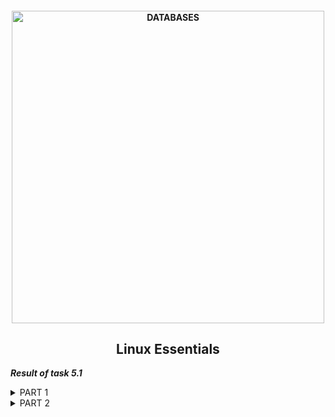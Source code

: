 <h4 align="center"> 
  <img alt="DATABASES" src="https://commons.bmstu.wiki/images/b/be/Linux-3_6.png" width="500"> 
</h4>
<h2 align="center"> Linux Essentials </h2>

***Result of task 5.1*** <br>

<details><summary>PART 1</summary><br>
1. Log in to the system as root user. <br>
  
```  
sudo su
```
2. Password change is performed using the passwd utility. This is a very powerful utility, it allows you not only to change your password, but also to manage its lifetime and see the status of passwords. More information can be found <a href="https://losst.ru/kak-smenit-parol-v-linux">here.</a> <br>
The command 'passwd' makes changes to such files after executing:<br>
```
/etc/passwd - user accaunts information; 
/etc/shadow - passwords are stored here encrypted;
/etc/pam.d/passwd - Pluggable  Authentication Modules(PAM) for passwd.
```
  <img alt="" src="https://github.com/zinchenko-ihor/DevOps_online_Kyiv_2021Q4/blob/master/m5/Task5.1/IMG/Root_chng_psswd.png"> <br>
  
3. The Linux user list is stored in the /etc/passwd file, you can easily open it and view it using the following commands: <br>
```
cat /etc/passwd
```
  <img alt="" src="https://github.com/zinchenko-ihor/DevOps_online_Kyiv_2021Q4/blob/master/m5/Task5.1/IMG/Determine_users.png"> <br>
  
  There is too much extra data in the / etc / passwd file, if you only want usernames, you can filter the output:<br>
```
sed 's/:.*//' /etc/passwd
```
  <img alt="" src="https://github.com/zinchenko-ihor/DevOps_online_Kyiv_2021Q4/blob/master/m5/Task5.1/IMG/Filter_user.png"> <br>
  
  To see what users are currently active in the system, and what commands they execute. There is a utility "w" for this.You can also use the commands "finger" and "who".
  In addition, you can view the history of user logins. For this, there is the "last" command, it displays information based on the /var/wtmp log and you can see the last login date for each user using the "lastlog" command:
```
w - what users are currently active in the system;
last -a - history of user logins;
lastlog - last login date for each user.
```
  <img alt="" src="https://github.com/zinchenko-ihor/DevOps_online_Kyiv_2021Q4/blob/master/m5/Task5.1/IMG/Active_user.png"> <br>
  <img alt="" src="https://github.com/zinchenko-ihor/DevOps_online_Kyiv_2021Q4/blob/master/m5/Task5.1/IMG/last_a.png"> <br>
  <img alt="" src="https://github.com/zinchenko-ihor/DevOps_online_Kyiv_2021Q4/blob/master/m5/Task5.1/IMG/lastlog.png"> <br>
  
4. Change personal information about yourself. You can also use the commands "chfn".<br>
  <img alt="" src="https://github.com/zinchenko-ihor/DevOps_online_Kyiv_2021Q4/blob/master/m5/Task5.1/IMG/Change_info_chfn.png"> <br>
  
5. If we need command information, we refer to the Linux help system and the "man" and "info" commands.
  <img alt="" src="https://github.com/zinchenko-ihor/DevOps_online_Kyiv_2021Q4/blob/master/m5/Task5.1/IMG/MAN_passwd.png"> <br>
  <img alt="" src="https://github.com/zinchenko-ihor/DevOps_online_Kyiv_2021Q4/blob/master/m5/Task5.1/IMG/MAN_finger.png"> <br>
  For example:
```
man passwd
  
OPTIONS:
       -a, --all
           This option can be used only with -S and causes show status for all
           users.
       -d, --delete
           Delete a user's password (make it empty). This is a quick way to
           disable a password for an account. It will set the named account
           passwordless.
       -e, --expire
           Immediately expire an account's password. This in effect can force
           a user to change their password at the user's next login.
       -h, --help
  
man finger
  
Options:
     -s    Finger displays the user's login name, real name, terminal name and
           write status (as a ``*'' after the terminal name if write permis‐
           sion is denied), idle time, login time, office location and office
           phone number.
     -l    Produces a multi-line format displaying all of the information de‐
           scribed for the -s option as well as the user's home directory,
           home phone number, login shell, mail status, and the contents of
           the files “.plan”, “.project”, “.pgpkey” and “.forward” from the
           user's home directory.
     -p    Prevents the -l option of finger from displaying the contents of
           the “.plan”, “.project” and “.pgpkey” files.

     -m    Prevent matching of user names.  User is usually a login name; how‐
           ever, matching will also be done on the users' real names, unless
           the -m option is supplied.  All name matching performed by finger
           is case insensitive.
```

6. Explore the more and less commands using the help system. View the contents of files .bash* using commands. <br>
  <img alt="" src="https://github.com/zinchenko-ihor/DevOps_online_Kyiv_2021Q4/blob/master/m5/Task5.1/IMG/MAN_less.png"> <br>
  <img alt="" src="https://github.com/zinchenko-ihor/DevOps_online_Kyiv_2021Q4/blob/master/m5/Task5.1/IMG/MAN_more.png"> <br>
  <img alt="" src="https://github.com/zinchenko-ihor/DevOps_online_Kyiv_2021Q4/blob/master/m5/Task5.1/IMG/Less_s_bashrc.png"> <br>
  <img alt="" src="https://github.com/zinchenko-ihor/DevOps_online_Kyiv_2021Q4/blob/master/m5/Task5.1/IMG/More_s_bashrc.png"> <br>
  
7. To read the documentation for the finger command, you must run the command:
```
man finger
```
  <img alt="" src="https://github.com/zinchenko-ihor/DevOps_online_Kyiv_2021Q4/blob/master/m5/Task5.1/IMG/MAN_finger.png"> <br>

8. List the contents of the home directory using the "ls" command, define its files and directories. <br>
```
ls -la
ls -lsh --group-directories-first

-l - use a long listing format
-a - --all (do not ignore entries starting with)
-s - --size (print the allocated size of each file, in blocks)
-h - --human-readable (with -l and -s, print sizes like 1K 234M 2G etc)
     --group-directories-first (group directories before files)
```
</details>

<details><summary>PART 2</summary><br>
1. Examine the tree command. Master the technique of applying a template, for example, display all files that contain a character c, or files that contain a
specific sequence of characters. List subdirectories of the root directory up to and including the second nesting level. <br>
  
```
  sudo apt install tree
  sudo tree -d  
  sudo tree -L 2 -P '*c*'
  -d - List directories only
  -L - level (Max display depth of the directory tree, argument 2 - second level)
  -P - pattern (List  only  those files that match the wild-card pattern. In this example argument '*c*' - display all files that contain a character c)
```
<img alt="" src="https://github.com/zinchenko-ihor/DevOps_online_Kyiv_2021Q4/blob/master/m5/Task5.1/IMG/tree.png"> <br>
<img alt="" src="https://github.com/zinchenko-ihor/DevOps_online_Kyiv_2021Q4/blob/master/m5/Task5.1/IMG/tree_L.png"> <br>
  
2. What command can be used to determine the type of file (for example, text or binary)? Give an example.
  The "find" command is used to determine the type of files:<br>
```
  file dump_from_RDS.sql
  file .gitconfig
  file mysql-apt-config_0.8.15-1_all.deb
```
<img alt="" src="https://github.com/zinchenko-ihor/DevOps_online_Kyiv_2021Q4/blob/master/m5/Task5.1/IMG/File_command.png"> <br>
  
3. Master the skills of navigating the file system using relative and absolute paths. How can you go back to your home directory from anywhere in the filesystem?<br>
  To return to your home directory from anywhere in the file system, you need to run the commands:<br>
```
Relative path:
  cd ~  
  cd $home
  
Absolute path:
  cd /home/devops
```
<img alt="" src="https://github.com/zinchenko-ihor/DevOps_online_Kyiv_2021Q4/blob/master/m5/Task5.1/IMG/cd.png"> <br>
  
4. Become familiar with the various options for the ls command. Give examples of listing directories using different keys. Explain the information displayed on
the terminal using the -l and -a switches.<br>
  I answered this question in paragraph 8 of part 1. <br>
  
5. Perform the following sequence of operations:
- create a subdirectory in the home directory;
  ```
  mkdir Task5.1
  ```
- in this subdirectory create a file containing information about directories located in the root directory (using I/O redirection operations);
  ```
  tree -dL 1 > Task5.1/dirinfo.txt
  ```
- view the created file;
  ```
  cat Task5.1/dirinfo.txt
  ```
- copy the created file to your home directory using relative and absolute addressing.
  ```
  cp Task5.1/dirinfo.txt /home/devops/dirinfo_abs_path.txt
  cp Task5.1/dirinfo.txt ~/dirinfo_rel_path.txt
  ```
- delete the previously created subdirectory with the file requesting removal;
  ```
  rm -RI Task5.1
  ```
- delete the file copied to the home directory.
  ```
  rm dirinfo_abs_path.txt dirinfo_rel_path.txt
  ```
<img alt="" src="https://github.com/zinchenko-ihor/DevOps_online_Kyiv_2021Q4/blob/master/m5/Task5.1/IMG/MkDir.png"> <br>
<img alt="" src="https://github.com/zinchenko-ihor/DevOps_online_Kyiv_2021Q4/blob/master/m5/Task5.1/IMG/RM.png"> <br>
  
6. Perform the following sequence of operations:
- create a subdirectory test in the home directory;
  ```
  mkdir test
  ```
- copy the .bash_history file to this directory while changing its name to labwork2;
  ```
  cp .bash_history test/labwork2
  ```
- create a hard and soft link to the labwork2 file in the test subdirectory;
  ```
  ln labwork2 hardlink
  ln -s labwork2 softlink
  ```
- how to define soft and hard link, what do these concepts;
  ```
  In fact, a "hard" link is the same file to which such a "link" goes.
  A symlink or "soft" link is a special type of file that contains a link to another file or directory as an absolute or relative path.
  Hardlink cannot point to a file in another file system (since an inode can only belong to one file system), but a symbolic link can.
  ```
- change the data by opening a symbolic link. What changes will happen and why?
  ```
  When editing a link file, in the case of a hardlink, both files will change, since this is the same object, and in the case of a symlink, 
  you can change its name, attributes, direct it to another file and at the same time the original file will not be affected 
  (but if you open the symlink file for editing, then change the original file, because in fact, you will open it for editing).
  ```
- rename the hard link file to hard_lnk_labwork2;
  ```
  mv hardlink hard_lnk_labwork2
  ```
- rename the soft link file to symb_lnk_labwork2 file;
   ```
  mv softlink soft_lnk_labwork2
  ```
- then delete the labwork2. What changes have occurred and why?
  ```
  rm labwork2
  
  When removing a hard link - the file will exist as long as there is at least 1 hard link to it, but it can "change the location directory" 
  if the "original" file was deleted, but the hard link file remained in a different location. 
  If you delete the file pointed to by the symbolic link, the file-link will simply become inoperative.
  ```
<img alt="" src="https://github.com/zinchenko-ihor/DevOps_online_Kyiv_2021Q4/blob/master/m5/Task5.1/IMG/LNK.png"> <br>
  <img alt="" src="https://github.com/zinchenko-ihor/DevOps_online_Kyiv_2021Q4/blob/master/m5/Task5.1/IMG/LNK.png"> <br>
  
7. Using the locate utility, find all files that contain the squid and traceroute sequence.<br>
```
  sudo apt install locate -y
  sudo updatedb
  find -A squid
  find -A traceroute
```
<img alt="" src="https://github.com/zinchenko-ihor/DevOps_online_Kyiv_2021Q4/blob/master/m5/Task5.1/IMG/Locate_squid.png"> <br>
<img alt="" src="https://github.com/zinchenko-ihor/DevOps_online_Kyiv_2021Q4/blob/master/m5/Task5.1/IMG/Locate_tracerote.png"> <br>
  
8. Determine which partitions are mounted in the system, as well as the types of these partitions. <br>
  The df linux command allows you to display not only the list of connected devices, but also the occupied space, as well as the mount point.<br>
  ```
  df
  df -h
  ```
<img alt="" src="https://github.com/zinchenko-ihor/DevOps_online_Kyiv_2021Q4/blob/master/m5/Task5.1/IMG/df_8.2.png"> <br>
<img alt="" src="https://github.com/zinchenko-ihor/DevOps_online_Kyiv_2021Q4/blob/master/m5/Task5.1/IMG/df_h.png"> <br> 
  
9. Count the number of lines containing a given sequence of characters in a given file. <br>
```
  less -N test/hatd_lnk_labwork2
  less test/hatd_lnk_labwork2 | wc -l
  
  -N - --LINE-NUMBERS (display line numbers);
  wc - utility for counting the number of lines and words in the text;
  -l - --lines (Print the number of lines in the object).
```
<img alt="" src="https://github.com/zinchenko-ihor/DevOps_online_Kyiv_2021Q4/blob/master/m5/Task5.1/IMG/less-N9.2.png"> <br>
<img alt="" src="https://github.com/zinchenko-ihor/DevOps_online_Kyiv_2021Q4/blob/master/m5/Task5.1/IMG/less_wc_9.2.png"> <br>
 
10. Using the find command, find all files in the /etc directory containing the host character sequence. <br>
```
  cd /etc
  sudo find -type f -name '*host*'
```
<img alt="" src="https://github.com/zinchenko-ihor/DevOps_online_Kyiv_2021Q4/blob/master/m5/Task5.1/IMG/find.png"> <br>
  
11. List all objects in /etc that contain the ss character sequence. <br>
```
  ls -la | grep "ss"
  -l - output in long format;
  -a - list all files;
  grep - command line utility that finds lines on input that match a given regular expression;
  "ss" - file search key.
```
<img alt="" src="https://github.com/zinchenko-ihor/DevOps_online_Kyiv_2021Q4/blob/master/m5/Task5.1/IMG/grep.png"> <br> 
  
12. Organize step by step printing of directory contents /etc. <br>
```
  ls -lah /etc | less
``` 
<img alt="" src="https://github.com/zinchenko-ihor/DevOps_online_Kyiv_2021Q4/blob/master/m5/Task5.1/IMG/ls_etc_step.png"> <br> 
<img alt="" src="https://github.com/zinchenko-ihor/DevOps_online_Kyiv_2021Q4/blob/master/m5/Task5.1/IMG/ls_etc_step_by_step.png"> <br> 
  
13. What are the types of devices and how to determine the type of device? Give examples. <br>
The Linux kernel provides support for two types of devices - character and block. Their main difference is that for block devices, input / output operations are carried out in separate bytes (characters), and in blocks of a fixed size.
In Linux, all work with devices is done through special files, which are usually located in the / dev directory. Special files do not contain data, but simply serve as points through which you can access the driver of the corresponding device. Each special file has three characteristics — the device type (character or block), the major number, and the minor number. For example, let's look at the contents of the /dev directory:
```
  ls -lah /dev
```
<img alt="" src="https://github.com/zinchenko-ihor/DevOps_online_Kyiv_2021Q4/blob/master/m5/Task5.1/IMG/Device.png"> <br>
  
To support device manipulation, the kernel maintains two tables, one for the character device list and the other for the block device list. Each row of the table is mapped to some kind of device of the corresponding type - for example, for the “character devices” type, the following varieties can be distinguished: COM ports, LPT ports, PS / 2 mice, USB mice, etc., for the type “Block devices” can be SCSI-disks, IDE-disks, SCSI-CD-drives, virtual disks of which are RAID controllers, etc.<br>
  
<img alt="" src="https://github.com/zinchenko-ihor/DevOps_online_Kyiv_2021Q4/blob/master/m5/Task5.1/IMG/Charactesr_devices.png"> <br>
<img alt="" src="https://github.com/zinchenko-ihor/DevOps_online_Kyiv_2021Q4/blob/master/m5/Task5.1/IMG/Block_devices.png"> <br>
  
14. How to determine the type of file in the system, what types of files are there? <br>
Files in the Linux operating system can be divided into three main types:
- Regular files for storing information - These are files that we are used to working with every day, they can contain text, 
  executable instructions for programs, images or other information;
- Special files - for devices and tunnels - these are files that allow you to configure communication between two processes 
  by redirecting the output of one process to the input of another;
- Directories - these are special files that allow others and directories to be grouped together for easier navigation and searching.

 
